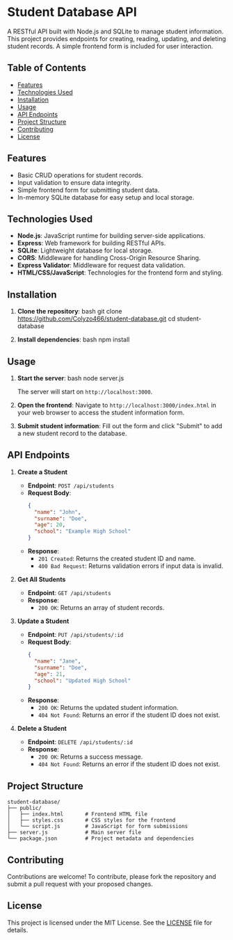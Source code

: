 # Student Database API

A RESTful API built with Node.js and SQLite to manage student information. This project provides endpoints for creating, reading, updating, and deleting student records. A simple frontend form is included for user interaction.

## Table of Contents

- [Features](#features)
- [Technologies Used](#technologies-used)
- [Installation](#installation)
- [Usage](#usage)
- [API Endpoints](#api-endpoints)
- [Project Structure](#project-structure)
- [Contributing](#contributing)
- [License](#license)

## Features

- Basic CRUD operations for student records.
- Input validation to ensure data integrity.
- Simple frontend form for submitting student data.
- In-memory SQLite database for easy setup and local storage.

## Technologies Used

- **Node.js**: JavaScript runtime for building server-side applications.
- **Express**: Web framework for building RESTful APIs.
- **SQLite**: Lightweight database for local storage.
- **CORS**: Middleware for handling Cross-Origin Resource Sharing.
- **Express Validator**: Middleware for request data validation.
- **HTML/CSS/JavaScript**: Technologies for the frontend form and styling.

## Installation

1. **Clone the repository**:
   bash
   git clone https://github.com/Colyzo466/student-database.git
   cd student-database
   

2. **Install dependencies**:
   bash
   npm install
   

## Usage

1. **Start the server**:
   bash
   node server.js
   

   The server will start on `http://localhost:3000`.

2. **Open the frontend**:
   Navigate to `http://localhost:3000/index.html` in your web browser to access the student information form.

3. **Submit student information**:
   Fill out the form and click "Submit" to add a new student record to the database.

## API Endpoints

1. **Create a Student**
   - **Endpoint**: `POST /api/students`
   - **Request Body**:
     ```json
     {
       "name": "John",
       "surname": "Doe",
       "age": 20,
       "school": "Example High School"
     }
     
   - **Response**:
     - `201 Created`: Returns the created student ID and name.
     - `400 Bad Request`: Returns validation errors if input data is invalid.

2. **Get All Students**
   - **Endpoint**: `GET /api/students`
   - **Response**:
     - `200 OK`: Returns an array of student records.

3. **Update a Student**
   - **Endpoint**: `PUT /api/students/:id`
   - **Request Body**:
     ```json
     {
       "name": "Jane",
       "surname": "Doe",
       "age": 21,
       "school": "Updated High School"
     }
     
   - **Response**:
     - `200 OK`: Returns the updated student information.
     - `404 Not Found`: Returns an error if the student ID does not exist.

4. **Delete a Student**
   - **Endpoint**: `DELETE /api/students/:id`
   - **Response**:
     - `200 OK`: Returns a success message.
     - `404 Not Found`: Returns an error if the student ID does not exist.

## Project Structure

```
student-database/
├── public/
│   ├── index.html       # Frontend HTML file
│   ├── styles.css       # CSS styles for the frontend
│   └── script.js        # JavaScript for form submissions
├── server.js            # Main server file
└── package.json         # Project metadata and dependencies
```

## Contributing

Contributions are welcome! To contribute, please fork the repository and submit a pull request with your proposed changes.

## License

This project is licensed under the MIT License. See the [LICENSE](LICENSE) file for details.
